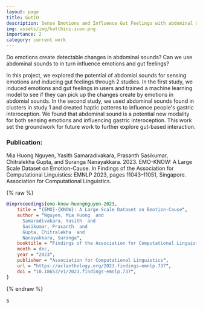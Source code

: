 ```yaml
---
layout: page
title: GutIO
description: Sense Emotions and Influence Gut Feelings with abdominal sounds
img: assets/img/hatthini-icon.png
importance: 2
category: current work
---
```


Do emotions create detectable changes in abdominal sounds? Can we use abdominal sounds to in turn influence emotions and gut feelings?

In this project, we explored the potential of abdomial sounds for sensing emotions and inducing gut feelings through 2 studies. In the first study, we induced emotions and gut feelings in users and trained a machine learning model to see if they can pick up the changes create by emotions in abdomial sounds. In the second study, we used abdominal sounds found in clusters in study 1 and created haptic patterns to influence people's gastric interoception. We found that abdominal sound is a potential new modality for both sensing emotions and influencing gastric interoception. This work set the groundwork for future work to further explore gut-based interaction. 





### Publication:
Mia Huong Nguyen, Yasith Samaradivakara, Prasanth Sasikumar, Chitralekha Gupta, and Suranga Nanayakkara. 2023. EMO-KNOW: A Large Scale Dataset on Emotion-Cause. In Findings of the Association for Computational Linguistics: EMNLP 2023, pages 11043–11051, Singapore. Association for Computational Linguistics.

{% raw %}
```bibtex
@inproceedings{emo-know-huongnguyen-2023,
    title = "{EMO}-{KNOW}: A Large Scale Dataset on Emotion-Cause",
    author = "Nguyen, Mia Huong  and
      Samaradivakara, Yasith  and
      Sasikumar, Prasanth  and
      Gupta, Chitralekha  and
      Nanayakkara, Suranga",
    booktitle = "Findings of the Association for Computational Linguistics: EMNLP 2023",
    month = dec,
    year = "2023",
    publisher = "Association for Computational Linguistics",
    url = "https://aclanthology.org/2023.findings-emnlp.737",
    doi = "10.18653/v1/2023.findings-emnlp.737",
}
```
{% endraw %}

s